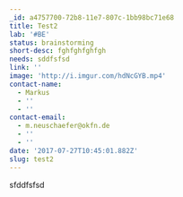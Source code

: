 ```yaml
---
_id: a4757700-72b8-11e7-807c-1bb98bc71e68
title: Test2
lab: '#BE'
status: brainstorming
short-desc: fghfghfghfgh
needs: sddfsfsd
link: ''
image: 'http://i.imgur.com/hdNcGYB.mp4'
contact-name:
  - Markus
  - ''
  - ''
contact-email:
  - m.neuschaefer@okfn.de
  - ''
  - ''
date: '2017-07-27T10:45:01.882Z'
slug: test2
---
```

sfddfsfsd
